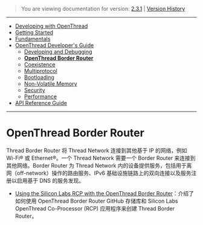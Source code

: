 > You are viewing documentation for version: [2.3.1](https://docs.silabs.com/openthread/2.3.1/openthread-border-router-overview/) | [Version History](https://docs.silabs.com/openthread/2.3.1/version-history)

---

- [Developing with OpenThread](developing-with-openthread.md)
- [Getting Started](getting-started.md)
- [Fundamentals](fundamentals.md)
- [OpenThread Developer's Guide](openthread-developer's-guide.md)
    - [Developing and Debugging](developing-and-debugging.md)
    - **[OpenThread Border Router](openthread-border-router.md)**
    - [Coexistence](coexistence.md)
    - [Multiprotocol](multiprotocol.md)
    - [Bootloading](bootloading.md)
    - [Non-Volatile Memory](non-volatile-memory.md)
    - [Security](security.md)
    - [Performance](performance.md)
- [API Reference Guide](https://docs.silabs.com/openthread/2.3.1/openthread-api/)

---

# OpenThread Border Router <!-- omit from toc -->

Thread Border Router 将 Thread Network 连接到其他基于 IP 的网络，例如 Wi-Fi® 或 Ethernet®。一个 Thread Network 需要一个 Border Router 来连接到其他网络。Border Router 为 Thread Network 内的设备提供服务，包括用于离网（off-network）操作的路由服务、IPv6 基础设施链路上的双向连接以及服务注册以启用基于 DNS 的服务发现。

- [Using the Silicon Labs RCP with the OpenThread Border Router](../Documents/AN1256/an1256-using-sl-rcp-with-openthread-border-router.pdf)：介绍了如何使用 OpenThread Border Router GitHub 存储库和 Silicon Labs OpenThread Co-Processor (RCP) 应用程序来创建 Thread Border Router。

